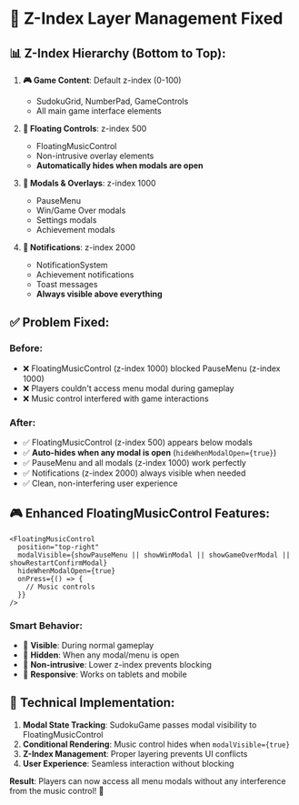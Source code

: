 # 🎯 Z-Index Layer Management Fixed

## 📊 **Z-Index Hierarchy (Bottom to Top):**

1. **🎮 Game Content**: Default z-index (0-100)
   - SudokuGrid, NumberPad, GameControls
   - All main game interface elements

2. **🎵 Floating Controls**: z-index 500
   - FloatingMusicControl
   - Non-intrusive overlay elements
   - **Automatically hides when modals are open**

3. **📱 Modals & Overlays**: z-index 1000
   - PauseMenu
   - Win/Game Over modals
   - Settings modals
   - Achievement modals

4. **🔔 Notifications**: z-index 2000
   - NotificationSystem
   - Achievement notifications
   - Toast messages
   - **Always visible above everything**

## ✅ **Problem Fixed:**

### **Before:**
- ❌ FloatingMusicControl (z-index 1000) blocked PauseMenu (z-index 1000)
- ❌ Players couldn't access menu modal during gameplay
- ❌ Music control interfered with game interactions

### **After:**
- ✅ FloatingMusicControl (z-index 500) appears below modals
- ✅ **Auto-hides when any modal is open** (`hideWhenModalOpen={true}`)
- ✅ PauseMenu and all modals (z-index 1000) work perfectly
- ✅ Notifications (z-index 2000) always visible when needed
- ✅ Clean, non-interfering user experience

## 🎮 **Enhanced FloatingMusicControl Features:**

```tsx
<FloatingMusicControl 
  position="top-right"
  modalVisible={showPauseMenu || showWinModal || showGameOverModal || showRestartConfirmModal}
  hideWhenModalOpen={true}
  onPress={() => {
    // Music controls
  }}
/>
```

### **Smart Behavior:**
- 🎵 **Visible**: During normal gameplay
- 👻 **Hidden**: When any modal/menu is open
- 🎯 **Non-intrusive**: Lower z-index prevents blocking
- 📱 **Responsive**: Works on tablets and mobile

## 🔧 **Technical Implementation:**

1. **Modal State Tracking**: SudokuGame passes modal visibility to FloatingMusicControl
2. **Conditional Rendering**: Music control hides when `modalVisible={true}`
3. **Z-Index Management**: Proper layering prevents UI conflicts
4. **User Experience**: Seamless interaction without blocking

**Result**: Players can now access all menu modals without any interference from the music control! 🎉
